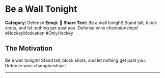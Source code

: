 # Be a Wall Tonight

**Category:** Defense
**Emoji:** 🧱
**Share Text:** Be a wall tonight! Stand tall, block shots, and let nothing get past you. Defense wins championships! #HockeyMotivation #OnlyHockey

## The Motivation

Be a wall tonight! Stand tall, block shots, and let nothing get past you. Defense wins championships!

---
